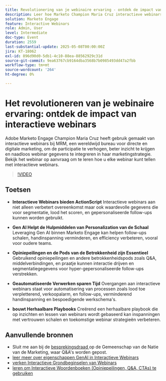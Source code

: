 ```yaml
---
title: Revolutionering van je webinaire ervaring - ontdek de impact van interactieve webinars
description: Leer hoe Marketo Champion Maria Cruz interactieve webinars gebruikt om de betrokkenheid te vergroten, inzicht te krijgen en marketing bij MRM te verbeteren. Kijk nu op aanvraag!
solution: Marketo Engage
feature: Interactive Webinars
role: Admin, User
level: Intermediate
doc-type: Event
duration: 2559
last-substantial-update: 2025-05-08T00:00:00Z
jira: KT-18062
exl-id: 896d90d0-5db1-4c10-88ea-88562929c31d
source-git-commit: 9ea63767cb9164dba3568b7b0985493dd47a2fbb
workflow-type: tm+mt
source-wordcount: '264'
ht-degree: 0%

---
```


# Het revolutioneren van je webinaire ervaring: ontdek de impact van interactieve webinars

Adobe Marketo Engage Champion Maria Cruz heeft gebruik gemaakt van interactieve webinars bij MRM, een wereldwijd bureau voor directe en digitale marketing, om de participatie te verhogen, beter inzicht te krijgen en naadloos webinar gegevens te integreren in haar marketingstrategie. Bekijk het webinar op aanvraag om te leren hoe u elke webinar kunt tellen met interactieve webinars.

>[!VIDEO](https://video.tv.adobe.com/v/3458099/?learn=on&enablevpops)

## Toetsen

* **Interactieve Webinars bieden ActionScript** Interactieve webinars aan niet alleen verbetert overeenkomst maar ook waardevolle gegevens die voor segmentatie, lood het scoren, en gepersonaliseerde follow-ups kunnen worden gebruikt.

* **Gen AI Helpt de Hulpmiddelen van Personalization van de Schaal** Leveraging Gen AI binnen Marketo Engage kan helpen follow-ups schalen, handinspanning verminderen, en efficiency verbeteren, vooral voor oudere teams.

* **Opiniepeilingen en de Pods van de Betrokkenheid zijn Essentieel** Gebruikend opiniepeilingen en andere betrokkenheidspods zoals Q&amp;A, middelverbindingen, en praatje kunnen interactie drijven en segmentatiegegevens voor hyper-gepersonaliseerde follow-ups verstrekken.

* **Geautomatiseerde Verwerken sparen Tijd** Overgangen aan interactieve webinars staat voor automatisering van processen zoals lood toe verpletterend, verkoopalarm, en follow-ups, verminderend handinspanning en bespoedigende werkschema&#39;s.

* **bouwt Herhaalbare Playbooks** Creërend een herhaalbare playbook die op inzichten en lessen van webinars wordt gebaseerd kan inspanningen met vertrouwen schalen en toekomstige webinar strategieën verbeteren.

## Aanvullende bronnen

* Sluit me aan bij de [ besprekingsdraad ](https://nation.marketo.com/t5/product-blogs/on-demand-learn-from-your-peers-revolutionizing-your-webinar/ba-p/356260) op de Gemeenschap van de Natie van de Marketing, waar Q&amp;A&#39;s worden gepost.
* [ leer meer over eigenschappen GenAI in Interactieve Webinars ](https://nation.marketo.com/t5/latest-product-innovations/discover-how-genai-can-elevate-your-upcoming-webinars/ba-p/355055)
* [ verken Interactieve Grondbeginselen van Webinars ](https://experienceleague.adobe.com/en/docs/marketo/using/product-docs/demand-generation/events/interactive-webinars/interactive-webinars-overview)
* [ leren om Interactieve Woordenboeken (Opiniepeilingen, Q&amp;A, CTAs) te gebruiken ](https://experienceleague.adobe.com/en/docs/marketo/using/product-docs/demand-generation/events/interactive-webinars/best-practices-for-interactive-webinars)